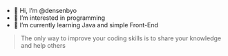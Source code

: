 - 👋 Hi, I’m @densenbyo
- 👀 I’m interested in programming
- 🌱 I’m currently learning Java and simple Front-End

>The only way to improve your coding skills is to share your knowledge and help others

<!---
densenbyo/densenbyo is a ✨ special ✨ repository because its `README.md` (this file) appears on your GitHub profile.
You can click the Preview link to take a look at your changes.
--->

